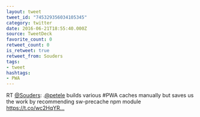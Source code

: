 ```yaml
---
layout: tweet
tweet_id: "745329356034105345"
category: twitter
date: 2016-06-21T18:55:40.000Z
source: TweetDeck
favorite_count: 0
retweet_count: 0
is_retweet: true
retweet_from: Souders
tags:
- tweet
hashtags:
- PWA
---
```


RT [@Souders](https://twitter.com/@Souders): .[@petele](https://twitter.com/@petele) builds various #PWA caches manually but saves us the work by recommending sw-precache npm module https://t.co/wc2HqYR…
